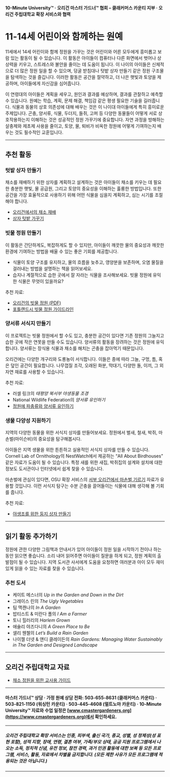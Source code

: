 #### 10-Minute University™ · 오리건 마스터 가드너™ 협회 – 클래커머스 카운티 지부 · 오리건 주립대학교 확장 서비스와 협력

# 11-14세 어린이와 함께하는 원예

11세에서 14세 어린이와 함께 정원을 가꾸는 것은 어린이와 어른 모두에게 흥미롭고 보람 있는 활동이 될 수 있습니다. 이 활동은 아이들이 컴퓨터나 다른 화면에서 벗어나 상상력을 키우고, 스트레스와 불안을 줄이는 데 도움이 됩니다. 이 나이의 아이들은 신체적으로 더 많은 정원 일을 할 수 있으며, 덩굴 받침대나 텃밭 상자 만들기 같은 정원 구조물을 탐색하는 것을 즐깁니다. 이러한 활동은 공간을 절약하고, 더 나은 햇빛과 토양을 제공하며, 아이들에게 자신감을 심어줍니다.

이 연령대의 아이들은 계획을 세우고, 원인과 결과를 예상하며, 결과를 관찰하고 예측할 수 있습니다. 원예는 학습, 계획, 문제 해결, 책임감 같은 평생 필요한 기술을 길러줍니다. 식물과 동물의 상호 의존성에 대해 배우는 것은 이 나이대 아이들에게 특히 흥미로운 주제입니다. 곤충, 양서류, 식물, 두더지, 들쥐, 고퍼 등 다양한 동물들이 어떻게 서로 상호작용하는지 이해하는 것은 성공적인 정원 가꾸기에 중요합니다. 자연 과정을 방해하는 살충제와 제초제 사용을 줄이고, 토양, 물, 퇴비가 비옥한 정원에 어떻게 기여하는지 배우는 것도 필수적인 교훈입니다.

---

## 추천 활동

### 텃밭 상자 만들기

채소를 재배하기 위한 상자를 계획하고 설계하는 것은 아이들이 채소를 키우는 데 필요한 충분한 햇빛, 물 공급원, 그리고 토양의 중요성을 이해하는 훌륭한 방법입니다. 또한 공간을 가장 효율적으로 사용하기 위해 어떤 식물을 심을지 계획하고, 심는 시기를 조절해야 합니다.

- [오리건에서의 채소 재배](https://catalog.extension.oregonstate.edu/sites/catalog/files/project/pdf/ec871.pdf)
- [상자 텃밭 가꾸기](https://catalog.extension.oregonstate.edu/fs270)

### 빗물 정원 만들기

이 활동은 간단하게도, 복잡하게도 할 수 있지만, 아이들이 깨끗한 물의 중요성과 깨끗한 환경에 기여하는 방법을 배울 수 있는 좋은 기회를 제공합니다.

- 식물이 토양 구조를 유지하고, 물의 흐름을 늦추고, 영양분을 보존하며, 오염 물질을 걸러내는 방법을 설명하는 책을 읽어보세요.
- 습지나 계절적으로 습한 곳에서 잘 자라는 식물을 조사해보세요. 빗물 정원에 유익한 식물은 무엇이 있을까요?

추천 자료:
- [오리건의 빗물 정원 (PDF)](https://seagrant.oregonstate.edu/sgpubs/oregon-rain-garden-guide)
- [포틀랜드시 빗물 정원 가이드라인](https://www.portlandoregon.gov/bes/article/188636)

### 양서류 서식지 만들기

이 프로젝트는 빗물 정원에서 할 수도 있고, 충분한 공간이 있다면 기존 정원의 그늘지고 습한 곳에 작은 연못을 만들 수도 있습니다. 양서류의 활동을 장려하는 것은 정원에 유익합니다. 양서류는 장식용 식물과 채소를 해치는 곤충을 잡아먹기 때문입니다.

오리건에는 다양한 개구리와 도롱뇽이 서식합니다. 이들은 종에 따라 그늘, 구멍, 틈, 혹은 덮인 공간이 필요합니다. 나무껍질 조각, 오래된 화분, 막대기, 다양한 돌, 이끼, 그 외 자연 재료를 사용할 수 있습니다.

추천 자료:
- 러셀 링크의 *태평양 북서부 야생동물 조경*
- National Wildlife Federation의 *양서류 유인하기*
- [정원에 파충류와 양서류 유인하기](https://www.google.com/search?q=why+are+amphibians+beneficial+to+the+garden+in+oregon%3Aedu)

### 생물 다양성 지원하기

지역의 다양한 동물을 위한 서식지 상자를 만들어보세요. 정원에서 벌새, 철새, 박쥐, 마손벌(마이슨비)의 중요성을 탐구해봅시다.

아이들은 지역 생물을 위한 튼튼하고 실용적인 서식지 상자를 만들 수 있습니다. Cornell Lab of Ornithology의 NestWatch에서 제공하는 “All About Birdhouses” 같은 자료가 도움이 될 수 있습니다. 특정 새를 위한 새집, 박쥐집의 설계와 설치에 대한 정보도 도서관이나 인터넷에서 쉽게 찾을 수 있습니다.

마손벌에 관심이 있다면, OSU 확장 서비스의 [서부 오리건에서 마손벌 기르기](https://catalog.extension.oregonstate.edu/em9130) 자료가 유용할 것입니다. 이런 서식지 탐구는 수분 곤충을 끌어들이는 식물에 대해 생각해 볼 기회를 줍니다.

추천 자료:
- [야생조를 위한 둥지 상자 만들기](https://catalog.extension.oregonstate.edu/ec1556)

---

## 읽기 활동 추가하기

정원에 관한 다양한 그림책과 안내서가 있어 아이들이 정원 일을 시작하기 전이나 하는 동안 읽으면 좋습니다. 소리 내어 읽어주면 아이들이 질문을 하게 되고, 정원 계획의 출발점이 될 수 있습니다. 지역 도서관 사서에게 도움을 요청하면 여러분과 아이 모두 재미있게 읽을 수 있는 자료를 찾을 수 있습니다.

### 추천 도서

- 케이트 메스너의 *Up in the Garden and Down in the Dirt*
- 그레이스 린의 *The Ugly Vegetables*
- 팀 맥캔나의 *In A Garden*
- 밥티스트 & 미란다 폴의 *I Am a Farmer*
- 토니 힐러리의 *Harlem Grown*
- 애슐리 야즈다니의 *A Green Place to Be*
- 샐리 웬첼의 *Let’s Build a Rain Garden*
- 나이젤 더넷 & 앤디 클레이든의 *Rain Gardens: Managing Water Sustainably in The Garden and Designed Landscape*

---

## 오리건 주립대학교 자료

- [채소 정원을 위한 교사용 가이드](https://catalog.extension.oregonstate.edu/em9032)

---

#### 마스터 가드너™ 상담 · 가정 원예 상담 전화: 503-655-8631 (클래커머스 카운티) · 503-821-1150 (워싱턴 카운티) · 503-445-4608 (멀트노마 카운티) · 10-Minute University™ 자료와 수업 일정은 [www.cmastergardeners.org](https://www.cmastergardeners.org)에서 확인하세요.

---

##### 오리건 주립대학교 확장 서비스는 인종, 피부색, 출신 국가, 종교, 성별, 성 정체성(성 표현 포함), 성적 지향, 장애, 연령, 결혼 여부, 가족/부모 상태, 공공 지원 프로그램에서 나오는 소득, 정치적 신념, 유전 정보, 참전 경력, 과거 민권 활동에 대한 보복 등 모든 프로그램, 서비스, 활동, 자료에서 차별을 금지합니다. (모든 제한 사유가 모든 프로그램에 적용되는 것은 아닙니다.)
---